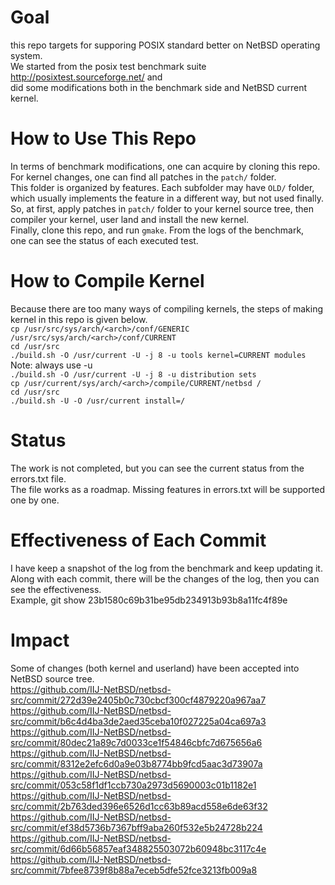 # Goal 

this repo targets for supporing POSIX standard better on NetBSD operating system. <br /> 
We started from the posix test benchmark suite http://posixtest.sourceforge.net/ and <br />
did some modifications both in the benchmark side and NetBSD current kernel. <br />

# How to Use This Repo

In terms of benchmark modifications, one can acquire by cloning this repo. <br />
For kernel changes, one can find all patches in the `patch/` folder. <br />
This folder is organized by features. Each subfolder may have `OLD/` folder, <br />
which usually implements the feature in a different way, but not used finally. <br />
So, at first, apply patches in `patch/` folder to your kernel source tree, then <br />
compiler your kernel, user land and install the new kernel. <br />
Finally, clone this repo, and run `gmake`. From the logs of the benchmark, <br />
one can see the status of each executed test. <br />

# How to Compile Kernel

Because there are too many ways of compiling kernels, the steps of making kernel in this repo is given below. <br />
`cp /usr/src/sys/arch/<arch>/conf/GENERIC /usr/src/sys/arch/<arch>/conf/CURRENT` <br />
`cd /usr/src` <br />
`./build.sh -O /usr/current -U -j 8 -u tools kernel=CURRENT modules` 	Note: always use -u <br />
`./build.sh -O /usr/current -U -j 8 -u distribution sets` <br />
`cp /usr/current/sys/arch/<arch>/compile/CURRENT/netbsd /` <br />
`cd /usr/src` <br />
`./build.sh -U -O /usr/current install=/` <br />

# Status

The work is not completed, but you can see the current status from the errors.txt file. <br />
The file works as a roadmap. Missing features in errors.txt will be supported one by one. <br />

# Effectiveness of Each Commit

I have keep a snapshot of the log from the benchmark and keep updating it. <br />
Along with each commit, there will be the changes of the log, then you can see the effectiveness. <br />
Example, git show   23b1580c69b31be95db234913b93b8a11fc4f89e   <br />

# Impact

Some of changes (both kernel and userland) have been accepted into NetBSD source tree. <br />
https://github.com/IIJ-NetBSD/netbsd-src/commit/272d39e2405b0c730cbcf300cf4879220a967aa7 <br />
https://github.com/IIJ-NetBSD/netbsd-src/commit/b6c4d4ba3de2aed35ceba10f027225a04ca697a3 <br />
https://github.com/IIJ-NetBSD/netbsd-src/commit/80dec21a89c7d0033ce1f54846cbfc7d675656a6 <br />
https://github.com/IIJ-NetBSD/netbsd-src/commit/8312e2efc6d0a9e03b8774bb9fcd5aac3d73907a <br />
https://github.com/IIJ-NetBSD/netbsd-src/commit/053c58f1df1ccb730a2973d5690003c01b1182e1 <br />
https://github.com/IIJ-NetBSD/netbsd-src/commit/2b763ded396e6526d1cc63b89acd558e6de63f32 <br />
https://github.com/IIJ-NetBSD/netbsd-src/commit/ef38d5736b7367bff9aba260f532e5b24728b224 <br />
https://github.com/IIJ-NetBSD/netbsd-src/commit/6d66b56857eaf348825503072b60948bc3117c4e <br />
https://github.com/IIJ-NetBSD/netbsd-src/commit/7bfee8739f8b88a7eceb5dfe52fce3213fb009a8 <br />

